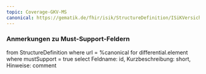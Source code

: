 ```yaml
---
topic: Coverage-GKV-MS
canonical: https://gematik.de/fhir/isik/StructureDefinition/ISiKVersicherungsverhaeltnisGesetzlich
---
```


### Anmerkungen zu Must-Support-Feldern

<fql>
from
	StructureDefinition
where 
    url = %canonical
for differential.element
where mustSupport = true
select
	Feldname: id, Kurzbeschreibung: short, Hinweise: comment
</fql>

